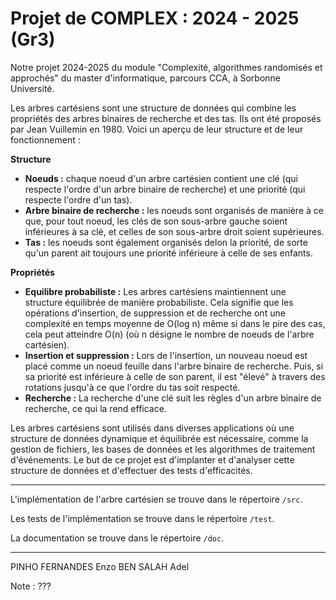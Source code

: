 # Projet de COMPLEX : 2024 - 2025 (Gr3)

Notre projet 2024-2025 du module "Complexité, algorithmes randomisés et approchés" du master d'informatique, parcours CCA, à Sorbonne Université.

Les arbres cartésiens sont une structure de données qui combine les propriétés des arbres binaires de recherche et des tas. Ils ont été proposés par Jean Vuillemin en 1980. Voici un aperçu de leur structure et de leur fonctionnement :

**Structure**
- **Noeuds :** chaque noeud d'un arbre cartésien contient une clé (qui respecte l'ordre d'un arbre binaire de recherche) et une priorité (qui respecte l'ordre d'un tas).
- **Arbre binaire de recherche :** les noeuds sont organisés de manière à ce que, pour tout noeud, les clés de son sous-arbre gauche soient inférieures à sa clé, et celles de son sous-arbre droit soient supérieures.
- **Tas :** les noeuds sont également organisés delon la priorité, de sorte qu'un parent ait toujours une priorité inférieure à celle de ses enfants.

**Propriétés**
- **Equilibre probabiliste :** Les arbres cartésiens maintiennent une structure équilibrée de manière probabiliste. Cela signifie que les opérations d'insertion, de suppression et de recherche ont une complexité en temps moyenne de O(log n) même si dans le pire des cas, cela peut atteindre O(n) (où n désigne le nombre de noeuds de l'arbre cartésien).
- **Insertion et suppression :** Lors de l'insertion, un nouveau noeud est placé comme un noeud feuille dans l'arbre binaire de recherche. Puis, si sa priorité est inférieure à celle de son parent, il est "élevé" à travers des rotations jusqu'à ce que l'ordre du tas soit respecté.
- **Recherche :** La recherche d'une clé suit les règles d'un arbre binaire de recherche, ce qui la rend efficace.

Les arbres cartésiens sont utilisés dans diverses applications où une structure de données dynamique et équilibrée est nécessaire, comme la gestion de fichiers, les bases de données et les algorithmes de traitement d'événements. Le but de ce projet est d'implanter et d'analyser cette structure de données et d'effectuer des tests d'efficacités.

---

L'implémentation de l'arbre cartésien se trouve dans le répertoire `/src`.

Les tests de l'implémentation se trouve dans le répertoire `/test`.

La documentation se trouve dans le répertoire `/doc`.

---

PINHO FERNANDES Enzo
BEN SALAH Adel

Note : ???

